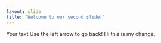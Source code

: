 ```yaml
---
layout: slide
title: "Welcome to our second slide!"
---
```

Your text
Use the left arrow to go back!
Hi this is my change.
